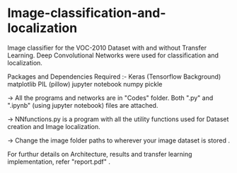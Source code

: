 # Image-classification-and-localization
Image classifier for the VOC-2010 Dataset with and without Transfer Learning. 
Deep Convolutional Networks were used for classification and localization.

Packages and Dependencies Required :-
	Keras (Tensorflow Background)
	matplotlib
	PIL (pillow)
	jupyter notebook
	numpy
	pickle

-> All the programs and networks are in "Codes" folder. Both ".py" and ".ipynb" (using jupyter notebook) files are attached.

-> NNfunctions.py is a program with all the utility functions used for Dataset creation  and Image localization.

-> Change the image folder paths to wherever your image dataset is stored .

For furthur details on Architecture, results and transfer learning implementation, refer "report.pdf" .
